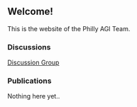 ## Welcome!

This is the website of the Philly AGI Team.

### Discussions

 [Discussion Group](https://groups.google.com/forum/#!forum/pagit)
 
### Publications
 
 Nothing here yet..
